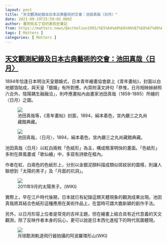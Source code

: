 ```yaml
---
layout: post
title: "天文觀測紀錄及日本古典藝術的交會：池田真哉〈日月〉"
date: 2021-09-19T15:59:02.000Z
author: 書院街五丁目的美術史筆記
from: https://matters.news/@ecthelion1993/%E5%A4%A9%E6%96%87%E8%A7%80%E6%B8%AC%E7%B4%80%E9%8C%84%E5%8F%8A%E6%97%A5%E6%9C%AC%E5%8F%A4%E5%85%B8%E8%97%9D%E8%A1%93%E7%9A%84%E4%BA%A4%E6%9C%83-%E6%B1%A0%E7%94%B0%E7%9C%9F%E5%93%89-%E6%97%A5%E6%9C%88-bafyreigwauj6mtjoalqsphchxawo2hbbmd5flbgvj4bay64mckpuw4n7zi
tags: [ Matters ]
categories: [ Matters ]
---
```

<!--1632067142000-->
[天文觀測紀錄及日本古典藝術的交會：池田真哉〈日月〉](https://matters.news/@ecthelion1993/%E5%A4%A9%E6%96%87%E8%A7%80%E6%B8%AC%E7%B4%80%E9%8C%84%E5%8F%8A%E6%97%A5%E6%9C%AC%E5%8F%A4%E5%85%B8%E8%97%9D%E8%A1%93%E7%9A%84%E4%BA%A4%E6%9C%83-%E6%B1%A0%E7%94%B0%E7%9C%9F%E5%93%89-%E6%97%A5%E6%9C%88-bafyreigwauj6mtjoalqsphchxawo2hbbmd5flbgvj4bay64mckpuw4n7zi)
------

<div>
<p>1894年恰逢日本明治天皇銀婚式，日本青年繪畫協會獻上《青年畫帖》，封面以白地銀箔貼成，與天皇「銀婚」有所對應。內頁附漢文詩句「恭惟，日月相映赫赫照六合外，陰陽耦生融融洽」，則呼應畫帖內由畫家池田真哉（1858-1895）所繪的〈日月〉之圖。</p><figure class="image"><img src="https://assets.matters.news/embed/05b92407-ecff-4b2b-9bb7-b6ca1c8fc397.jpeg" data-asset-id="05b92407-ecff-4b2b-9bb7-b6ca1c8fc397" referrerpolicy="no-referrer"><figcaption><span>池田真哉等，《青年畫帖》封面，1894，絹本着色，宮內廳三之丸尚藏館典藏。</span></figcaption></figure><figure class="image"><img src="https://assets.matters.news/embed/ffad702e-e959-4b2e-a98e-18d73a1b711d.jpeg" data-asset-id="ffad702e-e959-4b2e-a98e-18d73a1b711d" referrerpolicy="no-referrer"><figcaption><span>池田真哉，〈日月〉，1894，絹本着色，宮內廳三之丸尚藏館典藏。</span></figcaption></figure><p>池田真哉〈日月〉以紅白兩枚「色紙形」為主，構成簡潔明快的畫面。「色紙形」多附在屏風畫或「歌仙繪」中，多寫有詩歌在框內。</p><p>作者在紅、白兩色的色紙形上，分別以金銀泥顏料描成類似斑紋狀的圖樣，則讓人聯想到「太陽的黑子」及「月面的坑洞」。</p><figure class="image"><img src="https://assets.matters.news/embed/44cf45cd-f58d-4a60-9fa8-e4dc100aefd9.jpeg" data-asset-id="44cf45cd-f58d-4a60-9fa8-e4dc100aefd9" referrerpolicy="no-referrer"><figcaption><span>2011年9月的太陽黑子。(WIKI)</span></figcaption></figure><p>實際上，早在江戶時代後期，日本就已有紀錄這類天體現象的觀測成果出現。池田真哉將其結合色紙形這種應用在美術作品上，在當時可謂大膽新穎的創作手法。</p><p>另外，以日月形容上位者是常見的吉祥主題，但在繪畫上結合具有近代意義的天文觀測，除了反映作者本身的玩心，更可以說是日本西化進程下的時代氛圍體現。</p><figure class="image"><img src="https://assets.matters.news/embed/d55d1d44-8e65-42e1-b128-0cccbbdbc620.jpeg" data-asset-id="d55d1d44-8e65-42e1-b128-0cccbbdbc620" referrerpolicy="no-referrer"><figcaption><span>月球勘測軌道飛行器拍攝的阿波羅環形山(WKI)</span></figcaption></figure><p><br></p>
</div>
